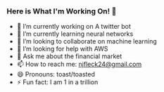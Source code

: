 ### Here is What I'm Working On! 👋


- 🔭 I’m currently working on A twitter bot
- 🌱 I’m currently learning neural networks
- 👯 I’m looking to collaborate on machine learning
- 🤔 I’m looking for help with AWS
- 💬 Ask me about  the financial market
- 📫 How to reach me: njfleck24@gmail.com
- 😄 Pronouns:  toast/toasted
- ⚡ Fun fact:  I am 1 in a trillion
